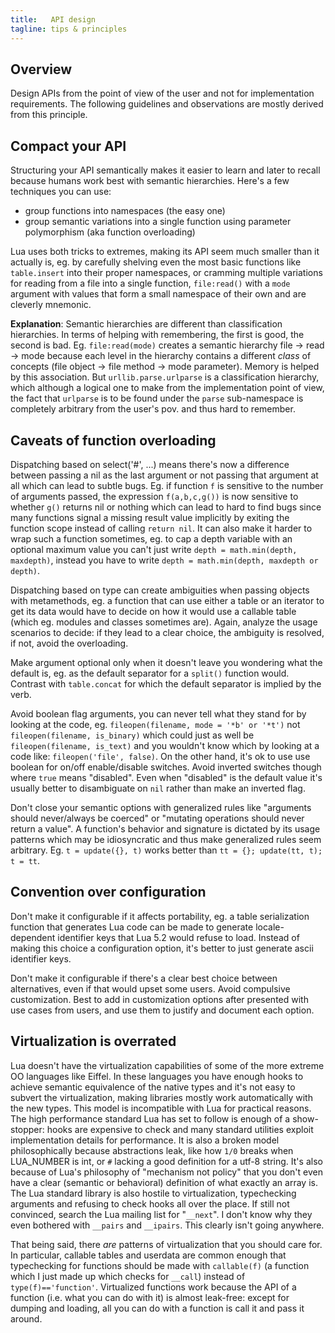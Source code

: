 ```yaml
---
title:   API design
tagline: tips & principles
---
```


## Overview

Design APIs from the point of view of the user and not for implementation requirements. The following guidelines and observations are mostly derived from this principle.

## Compact your API

Structuring your API semantically makes it easier to learn and later to recall because humans work best with semantic hierarchies. Here's a few techniques you can use:

  * group functions into namespaces (the easy one)
  * group semantic variations into a single function using parameter polymorphism (aka function overloading)

Lua uses both tricks to extremes, making its API seem much smaller than it actually is, eg. by carefully shelving even the most basic functions like `table.insert` into their proper namespaces, or cramming multiple variations for reading from a file into a single function, `file:read()` with a `mode` argument with values that form a small namespace of their own and are cleverly mnemonic.

__Explanation__: Semantic hierarchies are different than classification hierarchies. In terms of helping with remembering, the first is good, the second is bad. Eg. `file:read(mode)` creates a semantic hierarchy file -> read -> mode because each level in the hierarchy contains a different _class_ of concepts (file object -> file method -> mode parameter). Memory is helped by this association. But `urllib.parse.urlparse` is a classification hierarchy, which although a logical one to make from the implementation point of view, the fact that `urlparse` is to be found under the `parse` sub-namespace is completely arbitrary from the user's pov. and thus hard to remember.

## Caveats of function overloading

Dispatching based on select('#', ...) means there's now a difference between passing a nil as the last argument or not passing that argument at all which can lead to subtle bugs. Eg. if function `f` is sensitive to the number of arguments passed, the expression `f(a,b,c,g())` is now sensitive to whether `g()` returns nil or nothing which can lead to hard to find bugs since many functions signal a missing result value implicitly by exiting the function scope instead of calling `return nil`. It can also make it harder to wrap such a function sometimes, eg. to cap a depth variable with an optional maximum value you can't just write `depth = math.min(depth, maxdepth)`, instead you have to write `depth = math.min(depth, maxdepth or depth)`.

Dispatching based on type can create ambiguities when passing objects with metamethods, eg. a function that can use either a table or an iterator to get its data would have to decide on how it would use a callable table (which eg. modules and classes sometimes are). Again, analyze the usage scenarios to decide: if they lead to a clear choice, the ambiguity is resolved, if not, avoid the overloading.

Make argument optional only when it doesn't leave you wondering what the default is, eg. as the default separator for a `split()` function would. Contrast with `table.concat` for which the default separator is implied by the verb.

Avoid boolean flag arguments, you can never tell what they stand for by looking at the code, eg. `fileopen(filename, mode = '*b' or '*t')` not `fileopen(filename, is_binary)` which could just as well be `fileopen(filename, is_text)` and you wouldn't know which by looking at a code like: `fileopen('file', false)`. On the other hand, it's ok to use use boolean for on/off enable/disable switches. Avoid inverted switches though where `true` means "disabled". Even when "disabled" is the default value it's usually better to disambiguate on `nil` rather than make an inverted flag.

Don't close your semantic options with generalized rules like "arguments should never/always be coerced" or "mutating operations should never return a value". A function's behavior and signature is dictated by its usage patterns which may be idiosyncratic and thus make generalized rules seem arbitrary. Eg. `t = update({}, t)` works better than `tt = {}; update(tt, t); t = tt`.

## Convention over configuration

Don't make it configurable if it affects portability, eg. a table serialization function that generates Lua code can be made to generate locale-dependent identifier keys that Lua 5.2 would refuse to load. Instead of making this choice a configuration option, it's better to just generate ascii identifier keys.

Don't make it configurable if there's a clear best choice between alternatives, even if that would upset some users. Avoid compulsive customization. Best to add in customization options after presented with use cases from users, and use them to justify and document each option.

## Virtualization is overrated

Lua doesn't have the virtualization capabilities of some of the more extreme OO languages like Eiffel. In these languages you have enough hooks to achieve semantic equivalence of the native types and it's not easy to subvert the virtualization, making libraries mostly work automatically with the new types. This model is incompatible with Lua for practical reasons. The high performance standard Lua has set to follow is enough of a show-stopper: hooks are expensive to check and many standard utilities exploit implementation details for performance. It is also a broken model philosophically because abstractions leak, like how `1/0` breaks when LUA_NUMBER is int, or `#` lacking a good definition for a utf-8 string. It's also because of Lua's philosophy of "mechanism not policy" that you don't even have a clear (semantic or behavioral) definition of what exactly an array is. The Lua standard library is also hostile to virtualization, typechecking arguments and refusing to check hooks all over the place. If still not convinced, search the Lua mailing list for "`__next`". I don't know why they even bothered with `__pairs` and `__ipairs`. This clearly isn't going anywhere.

That being said, there _are_ patterns of virtualization that you should care for. In particular, callable tables and userdata are common enough that typechecking for functions should be made with `callable(f)` (a function which I just made up which checks for `__call`) instead of `type(f)=='function'`. Virtualized functions work because the API of a function (i.e. what you can do with it) is almost leak-free: except for dumping and loading, all you can do with a function is call it and pass it around.
